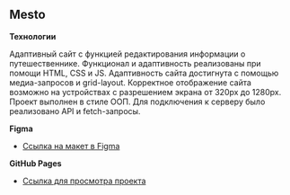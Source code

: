 ## Mesto

**Технологии**

Адаптивный сайт с функцией редактирования информации о путешественнике.
Функционал и адаптивность реализованы при помощи HTML, CSS и JS.
Адаптивность сайта достигнута с помощью медиа-запросов и grid-layout.
Корректное отображение сайта возможно на устройствах с разрешением экрана от 320px до 1280px.
Проект выполнен в стиле ООП.
Для подключения к серверу было реализовано API и fetch-запросы.

**Figma**

* [Ссылка на макет в Figma](https://www.figma.com/file/2cn9N9jSkmxD84oJik7xL7/JavaScript.-Sprint-4?node-id=0%3A1)


**GitHub Pages**

* [Ссылка для просмотра проекта](https://jenflower.github.io/mesto/)
